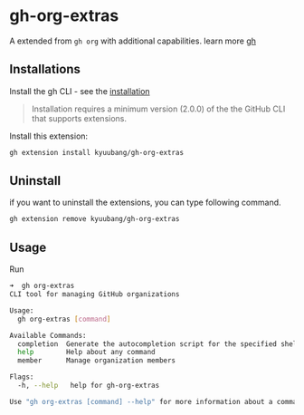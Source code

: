 # gh-org-extras
A extended from `gh org` with additional capabilities. learn more [gh](https://github.com/cli/cli)


## Installations

Install the gh CLI - see the [installation](https://github.com/cli/cli?tab=readme-ov-file#installation)

> Installation requires a minimum version (2.0.0) of the the GitHub CLI that supports extensions.

Install this extension:

```bash
gh extension install kyuubang/gh-org-extras
```

## Uninstall

if you want to uninstall the extensions, you can type following command.

```bash
gh extension remove kyuubang/gh-org-extras
```


## Usage

Run 

```bash
➜  gh org-extras 
CLI tool for managing GitHub organizations

Usage:
  gh org-extras [command]

Available Commands:
  completion  Generate the autocompletion script for the specified shell
  help        Help about any command
  member      Manage organization members

Flags:
  -h, --help   help for gh-org-extras

Use "gh org-extras [command] --help" for more information about a command.
```
